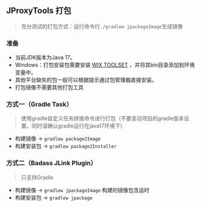 JProxyTools 打包
------------------------------------------------------------

>充分测试的打包方式：运行命令行```./gradlew jpackageImage```生成镜像
### 准备
- 当前JDK版本为Java 17。
- Windows：打包安装包需要安装 [WIX TOOLSET](https://wixtoolset.org/) ，并将其bin目录添加到环境变量中。
- 其他平台缺失的包一般可以根据提示通过包管理器直接安装。
- 打包镜像不需要其他打包工具

### 方式一（Gradle Task）
> 使用gradle自定义任务拼接命令进行打包（不要变动项目的gradle版本设置，同时请确认gradle运行在java17环境下）
- 构建镜像 -> ```gradlew package2Image```
- 构建安装包 -> ```gradlew package2Installer```

### 方式二（Badass JLink Plugin）

> 只支持Gradle
- 构建镜像 -> ```gradlew jpackageImage``` 构建的镜像包含运时
- 构建安装包 -> ```gradlew jpackage```



